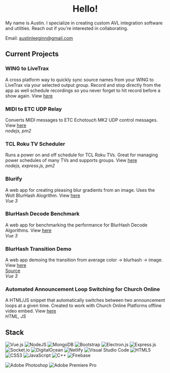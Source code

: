 
<h1 align="center">Hello!</h1>
My name is Austin. I specialize in creating custom AVL integration software and utilities. Reach out if you're interested in collaborating. 

Email: [austinleeginn@gmail.com](mailto:austinleeginn@gmail.com)

## Current Projects

### WING to LiveTrax
A cross platform way to quickly sync source names from your WING to LiveTrax via your selected output group. Record and stop directly from the app as well schedule recordings so you never forget to hit record before a show again. View [here](https://github.com/austinginn/WING-to-LiveTrax)

### MIDI to ETC UDP Relay
Converts MIDI messages to ETC Echotouch MK2 UDP control messages. View [here](https://github.com/austinginn/midi-etc-relay)
<br>
*nodejs, pm2*

### TCL Roku TV Scheduler
Runs a power on and off schedule for TCL Roku TVs. Great for managing power schedules of many TVs and supports groups.  View [here](https://github.com/austinginn/tcl-roku-scheduler)
<br>
*nodejs, express.js, pm2*


### Blurify
A web app for creating pleasing blur gradients from an image. Uses the Wolt BlurHash Alogrithm. View [here](https://blurify.web.app/)
<br>
*Vue 3*

### BlurHash Decode Benchmark
A web app for benchmarking the performance for BlurHash Decode Algorithms. View [here](https://blurify.web.app/benchmark)
<br>
*Vue 3*

### BlurHash Transition Demo
A web app demoing the transition from average color -> blurhash -> image. View [here](https://blur-demo.web.app/)
<br>
[Source](https://github.com/austinginn/blurhash-demo)
<br>
*Vue 3*

### Automated Announcement Loop Switching for Church Online
A HTML/JS snippet that automatically switches between two announcement loops at a given time. Created to work with Church Online Platforms offline video embed. View [here](https://gist.github.com/austinginn/c6b53165f25b108c9b4f9faf47aa0bab)
<br>
*HTML, JS*

## Stack
![Vue.js](https://img.shields.io/badge/vuejs-%2335495e.svg?style=for-the-badge&logo=vuedotjs&logoColor=%234FC08D)
![NodeJS](https://img.shields.io/badge/node.js-6DA55F?style=for-the-badge&logo=node.js&logoColor=white)
![MongoDB](https://img.shields.io/badge/MongoDB-%234ea94b.svg?style=for-the-badge&logo=mongodb&logoColor=white)
![Bootstrap](https://img.shields.io/badge/bootstrap-%23563D7C.svg?style=for-the-badge&logo=bootstrap&logoColor=white)
![Electron.js](https://img.shields.io/badge/Electron-191970?style=for-the-badge&logo=Electron&logoColor=white)
![Express.js](https://img.shields.io/badge/express.js-%23404d59.svg?style=for-the-badge&logo=express&logoColor=%2361DAFB)
![Socket.io](https://img.shields.io/badge/Socket.io-black?style=for-the-badge&logo=socket.io&badgeColor=010101)
![DigitalOcean](https://img.shields.io/badge/DigitalOcean-%230167ff.svg?style=for-the-badge&logo=digitalOcean&logoColor=white)
![Netlify](https://img.shields.io/badge/netlify-%23000000.svg?style=for-the-badge&logo=netlify&logoColor=#00C7B7)
![Visual Studio Code](https://img.shields.io/badge/Visual%20Studio%20Code-0078d7.svg?style=for-the-badge&logo=visual-studio-code&logoColor=white)
![HTML5](https://img.shields.io/badge/html5-%23E34F26.svg?style=for-the-badge&logo=html5&logoColor=white)
![CSS3](https://img.shields.io/badge/css3-%231572B6.svg?style=for-the-badge&logo=css3&logoColor=white)
![JavaScript](https://img.shields.io/badge/javascript-%23323330.svg?style=for-the-badge&logo=javascript&logoColor=%23F7DF1E)
![C++](https://img.shields.io/badge/c++-%2300599C.svg?style=for-the-badge&logo=c%2B%2B&logoColor=white)
![Firebase](https://img.shields.io/badge/Firebase-039BE5?style=for-the-badge&logo=Firebase&logoColor=white)












![Adobe Photoshop](https://img.shields.io/badge/adobe%20photoshop-%2331A8FF.svg?style=for-the-badge&logo=adobe%20photoshop&logoColor=white)
![Adobe Premiere Pro](https://img.shields.io/badge/Adobe%20Premiere%20Pro-9999FF.svg?style=for-the-badge&logo=Adobe%20Premiere%20Pro&logoColor=white)





